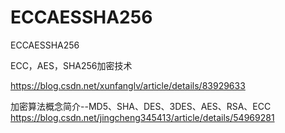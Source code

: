 # ECCAESSHA256
ECCAESSHA256


ECC，AES，SHA256加密技术

https://blog.csdn.net/xunfanglv/article/details/83929633


加密算法概念简介--MD5、SHA、DES、3DES、AES、RSA、ECC
https://blog.csdn.net/jingcheng345413/article/details/54969281
